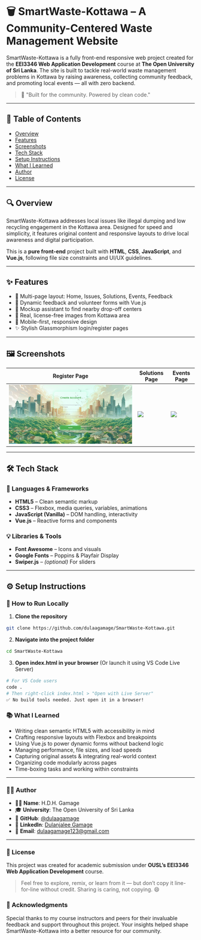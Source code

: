 # 🗑️ SmartWaste-Kottawa – A Community-Centered Waste Management Website

SmartWaste-Kottawa is a fully front-end responsive web project created for the **EEI3346 Web Application Development** course at **The Open University of Sri Lanka**. The site is built to tackle real-world waste management problems in Kottawa by raising awareness, collecting community feedback, and promoting local events — all with zero backend.

> 📍 "Built for the community. Powered by clean code."

---

## 📑 Table of Contents

- [Overview](#overview)
- [Features](#features)
- [Screenshots](#screenshots)
- [Tech Stack](#tech-stack)
- [Setup Instructions](#setup-instructions)
- [What I Learned](#what-i-learned)
- [Author](#author)
- [License](#license)

---

## 🔍 Overview

SmartWaste-Kottawa addresses local issues like illegal dumping and low recycling engagement in the Kottawa area. Designed for speed and simplicity, it features original content and responsive layouts to drive local awareness and digital participation.

This is a **pure front-end** project built with **HTML**, **CSS**, **JavaScript**, and **Vue.js**, following file size constraints and UI/UX guidelines.

---

## ✨ Features

- 🌱 Multi-page layout: Home, Issues, Solutions, Events, Feedback
- 💬 Dynamic feedback and volunteer forms with Vue.js
- 📍 Mockup assistant to find nearby drop-off centers
- 📸 Real, license-free images from Kottawa area
- 📱 Mobile-first, responsive design
- ✨ Stylish Glassmorphism login/register pages

---

## 🖼️ Screenshots

| Register Page                    | Solutions Page                   | Events Page                   |
| -------------------------------- | -------------------------------- | ----------------------------- |
| ![](./screenshots/Register.jpeg) | ![](./screenshots/Solutions.png) | ![](./screenshots/Events.png) |

---

## 🛠️ Tech Stack

### 🔧 Languages & Frameworks

- **HTML5** – Clean semantic markup
- **CSS3** – Flexbox, media queries, variables, animations
- **JavaScript (Vanilla)** – DOM handling, interactivity
- **Vue.js** – Reactive forms and components

### 💡 Libraries & Tools

- **Font Awesome** – Icons and visuals
- **Google Fonts** – Poppins & Playfair Display
- **Swiper.js** – _(optional)_ For sliders

---

## ⚙️ Setup Instructions

### 🚀 How to Run Locally

1. **Clone the repository**

```bash
git clone https://github.com/dulaagamage/SmartWaste-Kottawa.git
```

2. **Navigate into the project folder**

```bash
cd SmartWaste-Kottawa
```

3. **Open index.html in your browser**
   (Or launch it using VS Code Live Server)

```bash
# For VS Code users
code .
# Then right-click index.html > "Open with Live Server"
✅ No build tools needed. Just open it in a browser!
```

### 📚 What I Learned

- Writing clean semantic HTML5 with accessibility in mind
- Crafting responsive layouts with Flexbox and breakpoints
- Using Vue.js to power dynamic forms without backend logic
- Managing performance, file sizes, and load speeds
- Capturing original assets & integrating real-world context
- Organizing code modularly across pages
- Time-boxing tasks and working within constraints

---

### 👩‍💻 Author

- 👩‍🎓 **Name**: H.D.H. Gamage
- 🎓 **University**: The Open University of Sri Lanka
- 📂 **GitHub**: [@dulaagamage](https://github.com/dulaagamage)
- 🔗 **LinkedIn**: [Dulanjalee Gamage](https://www.linkedin.com/in/dulanjalee-gamage-01a7aa207/)
- 📧 **Email**: dulaagamage123@gmail.com

---

### 📝 License

This project was created for academic submission under **OUSL’s EEI3346 Web Application Development** course.

> Feel free to explore, remix, or learn from it — but don’t copy it line-for-line without credit. Sharing is caring, not copying. 😄

### 📜 Acknowledgments

Special thanks to my course instructors and peers for their invaluable feedback and support throughout this project. Your insights helped shape SmartWaste-Kottawa into a better resource for our community.
